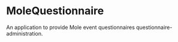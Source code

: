 # MoleQuestionnaire
An application to provide Mole event questionnaires questionnaire-administration.
